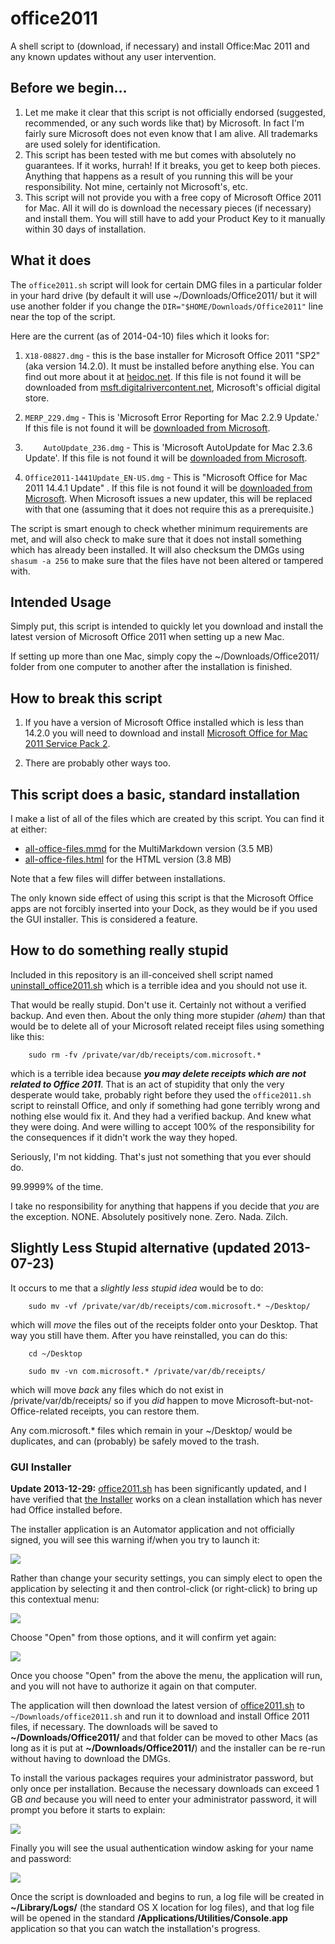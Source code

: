 office2011
==========

A shell script to (download, if necessary) and install Office:Mac 2011 and any known updates without any user intervention.

## Before we begin… ##

1. Let me make it clear that this script is not officially endorsed (suggested, recommended, or any such words like that) by Microsoft. In fact I'm fairly sure Microsoft does not even know that I am alive. All trademarks are used solely for identification.
2. This script has been tested with me but comes with absolutely no guarantees. If it works, hurrah! If it breaks, you get to keep both pieces. Anything that happens as a result of you running this will be your responsibility. Not mine, certainly not Microsoft's, etc.
3. This script will not provide you with a free copy of Microsoft Office 2011 for Mac. All it will do is download the necessary pieces (if necessary) and install them. You will still have to add your Product Key to it manually within 30 days of installation.

## What it does ##

The `office2011.sh`  script will look for certain DMG files in a particular folder in your hard drive (by default it will use ~/Downloads/Office2011/ but it will use another folder if you change the `DIR="$HOME/Downloads/Office2011"` line near the top of the script.

Here are the current (as of 2014-04-10) files which it looks for:

1.	`X18-08827.dmg` - this is the base installer for Microsoft Office 2011 "SP2" (aka version 14.2.0). It must be installed before anything else. You can find out more about it at [heidoc.net][1]. If this file is not found it will be downloaded from [msft.digitalrivercontent.net][], Microsoft's official digital store.

2. `MERP_229.dmg` - This is 'Microsoft Error Reporting for Mac 2.2.9 Update.' If this file is not found it will be [downloaded from Microsoft][2].

3. `	AutoUpdate_236.dmg` - This is 'Microsoft AutoUpdate for Mac 2.3.6 Update'. If this file is not found it will be [downloaded from Microsoft][3].

4. 	`Office2011-1441Update_EN-US.dmg` - This is "Microsoft Office for Mac 2011 14.4.1 Update" . If this file is not found it will be [downloaded from Microsoft][4]. When Microsoft issues a new updater, this will be replaced with that one (assuming that it does not require this as a prerequisite.)

The script is smart enough to check whether minimum requirements are met, and will also check to make sure that it does not install something which has already been installed. It will also checksum the DMGs using `shasum -a 256` to make sure that the files have not been altered or tampered with.

## Intended Usage

Simply put, this script is intended to quickly let you download and install the latest version of Microsoft Office 2011 when setting up a new Mac.

If setting up more than one Mac, simply copy the ~/Downloads/Office2011/ folder from one computer to another after the installation is finished.

## How to break this script ##

1. If you have a version of Microsoft Office installed which is less than 14.2.0 you will need to download and install [Microsoft Office for Mac 2011 Service Pack 2](http://www.microsoft.com/en-us/download/details.aspx?id=29419).

2. There are probably other ways too.

## This script does a basic, standard installation ##

I make a list of all of the files which are created by this script. You can find it at either:

* [all-office-files.mmd][5] for the MultiMarkdown version (3.5 MB)
* [all-office-files.html][6] for the HTML version (3.8 MB)

Note that a few files will differ between installations.

The only known side effect of using this script is that the Microsoft Office apps are not
forcibly inserted into your Dock, as they would be if you used the GUI installer.
This is considered a feature.

## How to do something really stupid

Included in this repository is an ill-conceived shell script named [uninstall_office2011.sh][666] which is a terrible idea and you should not use it.

That would be really stupid. Don't use it. Certainly not without a verified backup. And even then. About the only thing more stupider *(ahem)* than that would be to delete all of your Microsoft related receipt files using something like this:

		sudo rm -fv /private/var/db/receipts/com.microsoft.*

which is a terrible idea because ***you may delete receipts which are not related to Office 2011***. That is an act of stupidity that only the very desperate would take, probably right before they used the `office2011.sh` script to reinstall Office, and only if something had gone terribly wrong and nothing else would fix it. And they had a verified backup. And knew what they were doing. And were willing to accept 100% of the responsibility for the consequences if it didn't work the way they hoped.

Seriously, I'm not kidding. That's just not something that you ever should do.

99.9999% of the time.

I take no responsibility for anything that happens if you decide that *you* are the exception. NONE. Absolutely positively none. Zero. Nada. Zilch.

## Slightly Less Stupid alternative (updated 2013-07-23)
It occurs to me that a *slightly less stupid idea* would be to do:

		sudo mv -vf /private/var/db/receipts/com.microsoft.* ~/Desktop/

which will *move* the files out of the receipts folder onto your Desktop. That way you still have them. After you have reinstalled, you can do this:

		cd ~/Desktop

		sudo mv -vn com.microsoft.* /private/var/db/receipts/

which will move *back* any files which do not exist in /private/var/db/receipts/ so if you *did* happen to move Microsoft-but-not-Office-related receipts, you can restore them.

Any com.microsoft.* files which remain in your ~/Desktop/ would be duplicates, and can (probably) be safely moved to the trash.


### GUI Installer ###

**Update 2013-12-29:** [office2011.sh][11] has been significantly updated, and I have verified that [the Installer](https://github.com/tjluoma/office2011/raw/master/Installer.zip) works on a clean installation which has never had Office installed before.

The installer application is an Automator application and not officially signed, you will see this warning if/when you try to launch it:

![](images/01-Install-Office-2011-Cant-Be-Opened.png)

Rather than change your security settings, you can simply elect to open the application by selecting it and then control-click (or right-click) to bring up this  contextual menu:

![](images/02-Install-Office-2011-Control-Click-Open.png)

Choose "Open" from those options, and it will confirm yet again:

![](images/03-Install-Office-2011-Is-From-Unidentified-Developer.png)

Once you choose "Open" from the above the menu, the application will run, and you will not have to authorize it again on that computer.

The application will then download the latest version of [office2011.sh][11] to `~/Downloads/office2011.sh` and run it to download and install Office 2011 files, if necessary. The downloads will be saved to **~/Downloads/Office2011/** and that folder can be moved to other Macs (as long as it is put at **~/Downloads/Office2011/**) and the installer can be re-run without having to download the DMGs.

To install the various packages requires your administrator password, but only once per installation. Because the necessary downloads can exceed 1 GB *and* because you will need to enter your administrator password, it will prompt you before it starts to explain:

![](images/04-Install-Office-2011-Will-Download-And-Install.png)

Finally you will see the usual authentication window asking for your name and password:

![](images/05-osascript-wants-your-password.png)

Once the script is downloaded and begins to run, a log file will be created in **~/Library/Logs/** (the standard OS X location for log files), and that log file will be opened in the standard **/Applications/Utilities/Console.app** application so that you can watch the installation's progress.

<!-- Reference Links -->

[1]: http://www.heidoc.net/joomla/technology-science/microsoft/61-office-2011-for-mac-direct-download-links

[2]: http://www.microsoft.com/en-us/download/details.aspx?id=35382

[3]: http://www.microsoft.com/en-us/download/details.aspx?id=35381

[4]: http://www.microsoft.com/en-us/download/details.aspx?id=42373

[5]: https://raw.github.com/tjluoma/office2011/master/all-office-files.mmd

[6]: https://raw.github.com/tjluoma/office2011/master/all-office-files.html

[11]: https://github.com/tjluoma/office2011/blob/master/office2011.sh

[666]: https://raw.github.com/tjluoma/office2011/master/uninstall_office2011.sh


[msft.digitalrivercontent.net]: http://msft.digitalrivercontent.net/mac/X18-08827.dmg
